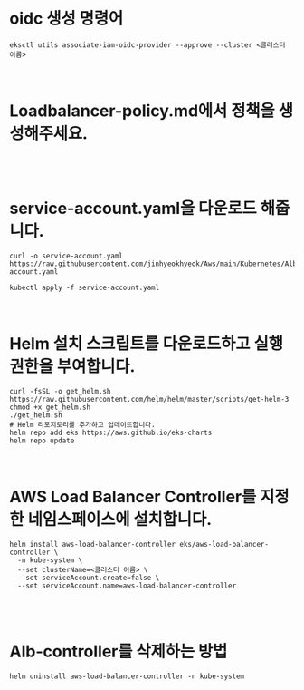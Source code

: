 # oidc 생성 명령어
```
eksctl utils associate-iam-oidc-provider --approve --cluster <클러스터 이름>
```
<br>

# Loadbalancer-policy.md에서 정책을 생성해주세요.
<br>
<br>

# service-account.yaml을 다운로드 해줍니다.
```
curl -o service-account.yaml https://raw.githubusercontent.com/jinhyeokhyeok/Aws/main/Kubernetes/Alb_controller/service-account.yaml
```
```
kubectl apply -f service-account.yaml
```
<br>

# Helm 설치 스크립트를 다운로드하고 실행 권한을 부여합니다.
```
curl -fsSL -o get_helm.sh https://raw.githubusercontent.com/helm/helm/master/scripts/get-helm-3
chmod +x get_helm.sh
./get_helm.sh
# Helm 리포지토리를 추가하고 업데이트합니다.
helm repo add eks https://aws.github.io/eks-charts
helm repo update
```
<br>

# AWS Load Balancer Controller를 지정한 네임스페이스에 설치합니다.
```
helm install aws-load-balancer-controller eks/aws-load-balancer-controller \
  -n kube-system \
  --set clusterName=<클러스터 이름> \
  --set serviceAccount.create=false \
  --set serviceAccount.name=aws-load-balancer-controller
```
<br><br>

# Alb-controller를 삭제하는 방법
```
helm uninstall aws-load-balancer-controller -n kube-system
```
